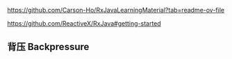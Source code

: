https://github.com/Carson-Ho/RxJavaLearningMaterial?tab=readme-ov-file

https://github.com/ReactiveX/RxJava#getting-started





## 背压 Backpressure

